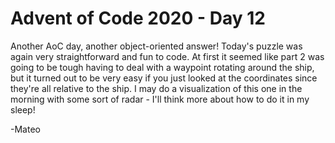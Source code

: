 # Advent of Code 2020 - Day 12

Another AoC day, another object-oriented answer! Today's puzzle was again very straightforward and fun to code. At first it seemed like part 2 was going to be tough having to deal with a waypoint rotating around the ship, but it turned out to be very easy if you just looked at the coordinates since they're all relative to the ship. I may do a visualization of this one in the morning with some sort of radar - I'll think more about how to do it in my sleep!  

  -Mateo  
